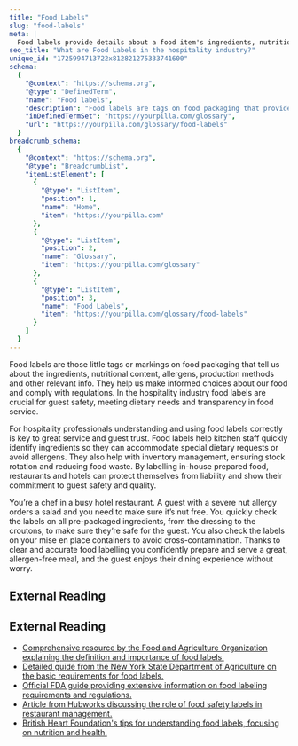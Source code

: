 ```yaml
---
title: "Food Labels"
slug: "food-labels"
meta: |
  Food labels provide details about a food item's ingredients, nutritional content, and allergens. They help staff in restaurants, cafes, and bars serve customers safely and accurately.
seo_title: "What are Food Labels in the hospitality industry?"
unique_id: "1725994713722x812821275333741600"
schema:
  {
    "@context": "https://schema.org",
    "@type": "DefinedTerm",
    "name": "Food labels",
    "description": "Food labels are tags on food packaging that provide information about ingredients, nutritional content, allergens, production methods and other details, ensuring guest safety and regulatory compliance in the hospitality industry.",
    "inDefinedTermSet": "https://yourpilla.com/glossary",
    "url": "https://yourpilla.com/glossary/food-labels"
  }
breadcrumb_schema:
  {
    "@context": "https://schema.org",
    "@type": "BreadcrumbList",
    "itemListElement": [
      {
        "@type": "ListItem",
        "position": 1,
        "name": "Home",
        "item": "https://yourpilla.com"
      },
      {
        "@type": "ListItem",
        "position": 2,
        "name": "Glossary",
        "item": "https://yourpilla.com/glossary"
      },
      {
        "@type": "ListItem",
        "position": 3,
        "name": "Food Labels",
        "item": "https://yourpilla.com/glossary/food-labels"
      }
    ]
  }
---
```


Food labels are those little tags or markings on food packaging that tell us about the ingredients, nutritional content, allergens, production methods and other relevant info. They help us make informed choices about our food and comply with regulations. In the hospitality industry food labels are crucial for guest safety, meeting dietary needs and transparency in food service.

For hospitality professionals understanding and using food labels correctly is key to great service and guest trust. Food labels help kitchen staff quickly identify ingredients so they can accommodate special dietary requests or avoid allergens. They also help with inventory management, ensuring stock rotation and reducing food waste. By labelling in-house prepared food, restaurants and hotels can protect themselves from liability and show their commitment to guest safety and quality.

You’re a chef in a busy hotel restaurant. A guest with a severe nut allergy orders a salad and you need to make sure it’s nut free. You quickly check the labels on all pre-packaged ingredients, from the dressing to the croutons, to make sure they’re safe for the guest. You also check the labels on your mise en place containers to avoid cross-contamination. Thanks to clear and accurate food labelling you confidently prepare and serve a great, allergen-free meal, and the guest enjoys their dining experience without worry.

## External Reading



## External Reading

*   [Comprehensive resource by the Food and Agriculture Organization explaining the definition and importance of food labels.](https://www.fao.org/food-labelling/en)
*   [Detailed guide from the New York State Department of Agriculture on the basic requirements for food labels.](https://agriculture.ny.gov/food-safety/food-labeling)
*   [Official FDA guide providing extensive information on food labeling requirements and regulations.](https://www.fda.gov/files/food/published/Food-Labeling-Guide-%28PDF%29.pdf)
*   [Article from Hubworks discussing the role of food safety labels in restaurant management.](https://hubworks.com/blog/how-food-safety-labels-can-help-improve-food-management-at-a-restaurant.html)
*   [British Heart Foundation's tips for understanding food labels, focusing on nutrition and health.](https://www.bhf.org.uk/informationsupport/heart-matters-magazine/nutrition/sugar-salt-and-fat/10-tips-for-understanding-food-labels)
